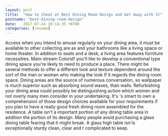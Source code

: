 ```yaml
---
layout: post
title:  "How to Cheat at Best Dining Room Design and Get Away with It"
postname: "best-dining-room-design"
date:   2017-07-24 10:14:35 +0700
categories: [resume]
---
```

Access when you intend to amuse regularly on your dining area, it must be available to other collecting are as and your bathrooms like a living space or home theater. In addition to seats and a desk, a living area features furniture necessities. Main-stream ColorsIf you'll like to develop a conventional type dining space you're likely to need to produce a place. There might be several methods to offer a different look and texture dependent around the sort of the man or woman who making the look If it regards the dining room space. Dining areas are the source of numerous conversation, so wallpaper is much superior such as absorbing sound waves, than walls. Refurbishing your dining area could possibly be distinguishing action which women and not overly many men consider in your undertaking. It's 's smart to own a comprehension of those design choices available for your requirements if you plan to have a really good fresh dining room assembled for the residence. A table isn't a important portion of any dining table area in addition the portion of its design. Many people avoid purchasing a glass dining table fearing that it might break. A glass high table isn'is exceptionally sturdy clean, clear and t complicated to keep.
